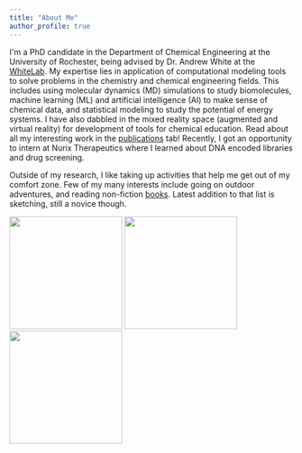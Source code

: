 ```yaml
---
title: "About Me"
author_profile: true
---
```


I'm a PhD candidate in the Department of Chemical Engineering at the University of Rochester, being advised by Dr. Andrew White at the [WhiteLab](http://thewhitelab.org/). My expertise lies in application of computational modeling tools to solve problems in the chemistry and chemical engineering fields. This includes using molecular dynamics (MD) simulations to study biomolecules, machine learning (ML) and artificial intelligence (AI) to make sense of chemical data, and statistical modeling to study the potential of energy systems. I have also dabbled in the mixed reality space (augmented and virtual reality) for development of tools for chemical education. Read about all my interesting work in the [publications](https://hgandhi2411.github.io/publications/) tab! Recently, I got an opportunity to intern at Nurix Therapeutics where I learned about DNA encoded libraries and drug screening. 

Outside of my research, I like taking up activities that help me get out of my comfort zone. Few of my many interests include going on outdoor adventures, and reading non-fiction [books](https://hgandhi2411.github.io/books/). Latest addition to that list is sketching, still a novice though. 


<img class="pub-img" src="../assets/images/compchem.png" width="200px">
<img class="pub-img" src="../assets/images/ml.png" width="200px">
<img class="pub-img" src="../assets/images/programming.png" width="200px">